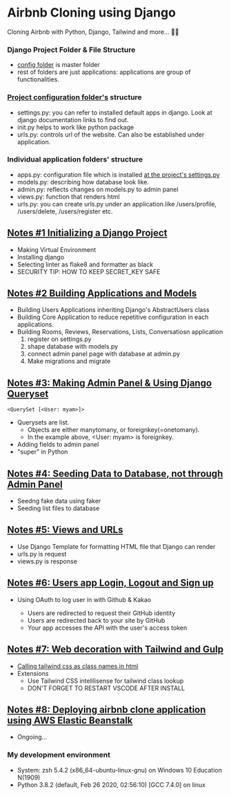 # Airbnb Cloning using Django

Cloning Airbnb with Python, Django, Tailwind and more... 💖🐍

### Django Project Folder & File Structure

- [config folder](./config) is master folder
- rest of folders are just applications: applications are group of functionalities.

### [Project configuration folder's](./config) structure

- settings.py: you can refer to installed default apps in django. Look at django documentation links to find out.
- init.py helps to work like python package
- urls.py: controls url of the website. Can also be established under application.

### Individual application folders' structure

- apps.py: configuration file which is installed [at the project's settings.py](./config/settings.py)
- models.py: describing how database look like.
- admin.py: reflects changes on models.py to admin panel
- views.py: function that renders html
- urls.py: you can create urls.py under an application.like /users/profile, /users/delete, /users/register etc.

## [Notes #1 Initializing a Django Project](./_notes/1_Creating_a_Django_Project.md)

- Making Virtual Environment
- Installing django
- Selecting linter as flake8 and formatter as black
- SECURITY TIP: HOW TO KEEP SECRET_KEY SAFE

## [Notes #2 Building Applications and Models](./_notes/2_Building_Applications_and_Models.md)

- Building Users Applications inheriting Django's AbstractUsers class
- Building Core Application to reduce repetitive configuration in each applications.
- Building Rooms, Reviews, Reservations, Lists, Conversatiosn application
  1. register on settings.py
  2. shape database with models.py
  3. connect admin panel page with database at admin.py
  4. Make migrations and migrate

## [Notes #3: Making Admin Panel & Using Django Queryset](./_notes/3_Building_Admin_Panel.md)

```
<QuerySet [<User: myam>]>
```

- Querysets are list.
  - Objects are either manytomany, or foreignkey(=onetomany).
  - In the example above, <User: myam> is foreignkey.
- Adding fields to admin panel
- "super" in Python

## [Notes #4: Seeding Data to Database, not through Admin Panel](<./_notes/4_Seeding_Data_(NOT_by_Admin)_&_Fake_Data.md>)

- Seedng fake data using faker
- Seeding list files to database

## [Notes #5: Views and URLs](./_notes/5_Views_and_URLs.md)

- Use Django Template for formatting HTML file that Django can render
- urls.py is request
- views.py is response

## [Notes #6: Users app Login, Logout and Sign up](./_notes/6_Users_app_Login_Logout_and_Sign_up.md)

- Using OAuth to log user in with Github & Kakao

  - Users are redirected to request their GitHub identity
  - Users are redirected back to your site by GitHub
  - Your app accesses the API with the user's access token

## [Notes #7: Web decoration with Tailwind and Gulp](./_notes/7_Web_Design.md)

- [Calling tailwind css as class names in html](https://tailwindcss.com/)
- Extensions
  - Use Tailwind CSS intelilisense for tailwind class lookup
  - DON'T FORGET TO RESTART VSCODE AFTER INSTALL

## [Notes #8: Deploying airbnb clone application using AWS Elastic Beanstalk](./_notes/8_Deployment_to_AWS.mdd)

- Ongoing...

### My development environment

- System: zsh 5.4.2 (x86_64-ubuntu-linux-gnu) on Windows 10 Education N(1909)
- Python 3.8.2 (default, Feb 26 2020, 02:56:10) [GCC 7.4.0] on linux

##
